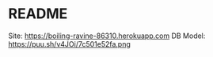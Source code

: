 # README
Site: https://boiling-ravine-86310.herokuapp.com
DB Model: https://puu.sh/v4JOi/7c501e52fa.png
